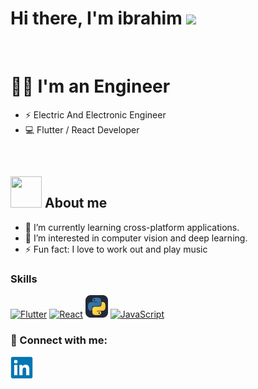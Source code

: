 <h1>Hi there, I'm ibrahim  <img src="https://media.giphy.com/media/hvRJCLFzcasrR4ia7z/giphy.gif" width="35"></h1>
<br />
<h1> 👨‍💻 I'm an Engineer </h1>

- ⚡ Electric And Electronic Engineer
- 💻 Flutter / React Developer
<br />

## <img src = "https://user-images.githubusercontent.com/63050133/156777293-72a6e681-2582-4a9d-ad92-09d1181d47c7.gif" width = 50px height = 50px> About me

- 🌱 I’m currently learning cross-platform applications.
- 👀 I’m interested in computer vision and deep learning.
- ⚡ Fun fact: I love to work out and play music

### Skills
<p align="left">
<a href="https://flutter.dev/" target="_blank" rel="noreferrer"><img src="https://raw.githubusercontent.com/danielcranney/readme-generator/main/public/icons/skills/flutter-colored.svg" width="36" height="36" alt="Flutter" /></a>
<a href="https://reactjs.org/" target="_blank" rel="noreferrer"><img src="https://cdn.jsdelivr.net/gh/devicons/devicon/icons/react/react-original.svg" width="36" height="36" alt="React" /></a>
<a href="https://www.python.org/" target="_blank" rel="noreferrer"><img src="https://raw.githubusercontent.com/tandpfun/skill-icons/25a7fbbe85cc1a1ddb7881767304febcd16f0d19/icons/Python-Dark.svg" width="36" height="36" alt="Python" /></a>
<a href="https://www.javascript.com/" target="_blank" rel="noreferrer"><img src="https://cdn.jsdelivr.net/gh/devicons/devicon/icons/javascript/javascript-original.svg" width="36" height="36" alt="JavaScript" /></a>
</p>

### 💬 Connect with me:
<a href="https://www.linkedin.com/in/ibrahim-kaya-67aa56198/" target="_blank" rel="noreferrer"><img src="https://raw.githubusercontent.com/devicons/devicon/1119b9f84c0290e0f0b38982099a2bd027a48bf1/icons/linkedin/linkedin-original.svg" width="36" height="36" alt="LinkedIn" /></a>

